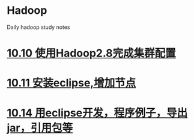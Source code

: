 # Hadoop
Daily hadoop study notes

# [10.10 使用Hadoop2.8完成集群配置](https://github.com/Nolansheng/Hadoop/blob/master/101018.md#1010-%E4%BD%BF%E7%94%A8hadoop28%E5%AE%8C%E6%88%90%E4%BA%86%E9%9B%86%E7%BE%A4%E9%85%8D%E7%BD%AE)

# [10.11 安装eclipse,增加节点](https://github.com/Nolansheng/Hadoop/blob/master/111018.md)

# [10.14 用eclipse开发，程序例子，导出jar，引用包等]()
